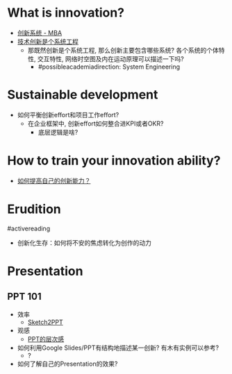 # What is innovation?
- [创新系统 - MBA](https://wiki.mbalib.com/wiki/%E7%B3%BB%E7%BB%9F%E5%88%9B%E6%96%B0)
- [技术创新是个系统工程](https://www.edu.cn/ke_yan_yu_fa_zhan/special_topic/zbwjt/201611/t20161110_1466475.shtml)
  - 那既然创新是个系统工程, 那么创新主要包含哪些系统? 各个系统的个体特性, 交互特性, 网络时空图及内在运动原理可以描述一下吗?
    - #possibleacademiadirection: System Engineering

# Sustainable development
- 如何平衡创新effort和项目工作effort?
  - 在企业框架中, 创新effort如何整合进KPI或者OKR?
    - 底层逻辑是啥?

# How to train your innovation ability?
- [如何提高自己的创新能力？](https://www.zhihu.com/question/19692933)

# Erudition
#activereading
- 创新化生存：如何将不安的焦虑转化为创作的动力

# Presentation
## PPT 101
- 效率
  - [Sketch2PPT](?)
- 观感
  - [PPT的层次感](https://mp.weixin.qq.com/s/nb-BdyDH_F6aFdY0FzKNMg)
- 如何利用Google Slides/PPT有结构地描述某一创新? 有木有实例可以参考?
  - ?   
- 如何了解自己的Presentation的效果?